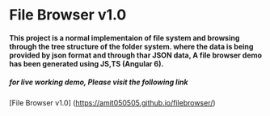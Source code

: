 # File Browser v1.0

#### This project is a normal implementaion of file system and browsing through the tree structure of the folder system. where the data is being provided by json format and through thar JSON data, A file browser demo has been generated using JS,TS (Angular 6).

##### for live working demo, Please visit the following link

[File Browser v1.0]
(https://amit050505.github.io/filebrowser/)

